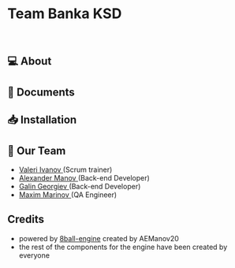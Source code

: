 # Team Banka KSD

<p align="center">

</p>

<p align = "center">

<br>

## 💻 About

## 📄 Documents

## 📥 Installation

## 🧒 Our Team

- <a href = "https://github.com/VTIvanov20"> Valeri Ivanov </a> (Scrum trainer)
- <a href = "https://github.com/AEManov20"> Alexander Manov </a> (Back-end Developer)
- <a href = "https://github.com/GGGeorgiev20"> Galin Georgiev </a> (Back-end Developer)
- <a href = "https://github.com/MMMarinov20"> Maxim Marinov </a> (QA Engineer)


## Credits
- powered by [8ball-engine](https://github.com/TheBrightSide/codename-8ball-engine) created by AEManov20
- the rest of the components for the engine have been created by everyone